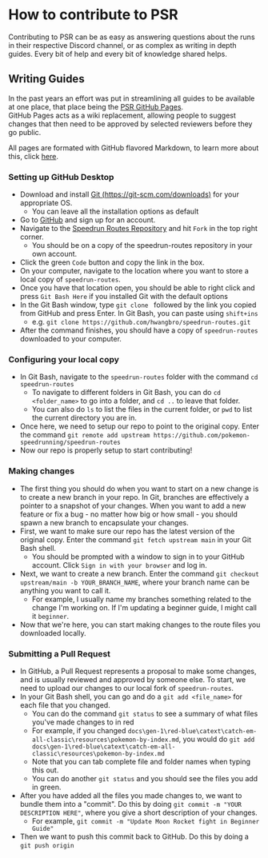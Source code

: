 # How to contribute to PSR

Contributing to PSR can be as easy as answering questions about the runs in their respective Discord channel, or as complex as writing in depth guides. Every bit of help and every bit of knowledge shared helps.

## Writing Guides

In the past years an effort was put in streamlining all guides to be available at one place, that place being the [PSR GitHub Pages](https://pokemon-speedrunning.github.io/speedrun-routes/#/).  
GitHub Pages acts as a wiki replacement, allowing people to suggest changes that then need to be approved by selected reviewers before they go public.  

All pages are formated with GitHub flavored Markdown, to learn more about this, click [here](https://guides.github.com/features/mastering-markdown/).

### Setting up GitHub Desktop

* Download and install [Git (https://git-scm.com/downloads)](https://git-scm.com/downloads) for your appropriate OS.
    * You can leave all the installation options as default
* Go to [GitHub](https://github.com) and sign up for an account.
* Navigate to the [Speedrun Routes Repository](https://github.com/pokemon-speedrunning/speedrun-routes) and hit `Fork` in the top right corner.
    * You should be on a copy of the speedrun-routes repository in your own account.
* Click the green `Code` button and copy the link in the box.
* On your computer, navigate to the location where you want to store a local copy of `speedrun-routes`.
* Once you have that location open, you should be able to right click and press `Git Bash Here` if you installed Git with the default options
* In the Git Bash window, type `git clone ` followed by the link you copied from GitHub and press Enter. In Git Bash, you can paste using `shift+ins`
    * e.g. `git clone https://github.com/hwangbro/speedrun-routes.git`
* After the command finishes, you should have a copy of `speedrun-routes` downloaded to your computer.


### Configuring your local copy
* In Git Bash, navigate to the `speedrun-routes` folder with the command `cd speedrun-routes`
    * To navigate to different folders in Git Bash, you can do `cd <folder_name>` to go into a folder, and `cd ..` to leave that folder.
    * You can also do `ls` to list the files in the current folder, or `pwd` to list the current directory you are in.
* Once here, we need to setup our repo to point to the original copy. Enter the command `git remote add upstream https://github.com/pokemon-speedrunning/speedrun-routes`
* Now our repo is properly setup to start contributing!

### Making changes
* The first thing you should do when you want to start on a new change is to create a new branch in your repo. In Git, branches are effectively a pointer to a snapshot of your changes. When you want to add a new feature or fix a bug - no matter how big or how small - you should spawn a new branch to encapsulate your changes.
* First, we want to make sure our repo has the latest version of the original copy. Enter the command `git fetch upstream main` in your Git Bash shell.
    * You should be prompted with a window to sign in to your GitHub account. Click `Sign in with your browser` and log in.
* Next, we want to create a new branch. Enter the command `git checkout upstream/main -b YOUR_BRANCH_NAME`, where your branch name can be anything you want to call it.
    * For example, I usually name my branches something related to the change I'm working on. If I'm updating a beginner guide, I might call it `beginner`.
* Now that we're here, you can start making changes to the route files you downloaded locally.


### Submitting a Pull Request
* In GitHub, a Pull Request represents a proposal to make some changes, and is usually reviewed and approved by someone else. To start, we need to upload our changes to our local fork of `speedrun-routes`.
* In your Git Bash shell, you can go and do a `git add <file_name>` for each file that you changed.
    * You can do the command `git status` to see a summary of what files you've made changes to in red
    * For example, if you changed `docs\gen-1\red-blue\catext\catch-em-all-classic\resources\pokemon-by-index.md`, you would do `git add docs\gen-1\red-blue\catext\catch-em-all-classic\resources\pokemon-by-index.md`
    * Note that you can tab complete file and folder names when typing this out.
    * You can do another `git status` and you should see the files you add in green.
* After you have added all the files you made changes to, we want to bundle them into a "commit". Do this by doing `git commit -m "YOUR DESCRIPTION HERE"`, where you give a short description of your changes.
    * For example, `git commit -m "Update Moon Rocket fight in Beginner Guide"`
* Then we want to push this commit back to GitHub. Do this by doing a `git push origin`
